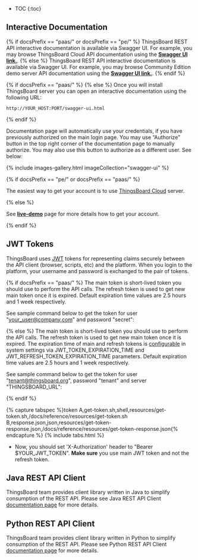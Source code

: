
* TOC
{:toc}

## Interactive Documentation

{% if docsPrefix == "paas/" or docsPrefix == "pe/"  %}
ThingsBoard REST API interactive documentation is available via Swagger UI. For example, you may browse ThingsBoard Cloud API documentation using the **[Swagger UI link.](https://thingsboard.cloud/swagger-ui.html)**. 
{% else %}
ThingsBoard REST API interactive documentation is available via Swagger UI. For example, you may browse Community Edition demo server API documentation using the **[Swagger UI link.](https://demo.thingsboard.io/swagger-ui.html)**.
{% endif %}

{% if docsPrefix == "paas/" %}
{% else %}
Once you will install ThingsBoard server you can open an interactive documentation using the following URL:
    
``` 
http://YOUR_HOST:PORT/swagger-ui.html
```

{% endif %}

Documentation page will automatically use your credentials, if you have previously authorized on the main login page. 
You may use “Authorize” button in the top right corner of the documentation page to manually authorize. You may also use this button to authorize as a different user. See below:

{% include images-gallery.html imageCollection="swagger-ui" %}

{% if docsPrefix == "pe/" or docsPrefix == "paas/" %}

The easiest way to get your account is to use [ThingsBoard Cloud](https://thingsboard.cloud/signup) server.

{% else %}

See **[live-demo](/docs/{{docsPrefix}}user-guide/live-demo/)** page for more details how to get your account.

{% endif %}

## JWT Tokens

ThingsBoard uses [JWT](https://jwt.io/) tokens for representing claims securely between the API client (browser, scripts, etc) and the platform. 
When you login to the platform, your username and password is exchanged to the pair of tokens. 


{% if docsPrefix == "paas/" %}
The main token is short-lived token you should use to perform the API calls. The refresh token is used to get new main token once it is expired.
Default expiration time values are 2.5 hours and 1 week respectively.

See sample command below to get the token for user "your_user@company.com" and password "secret":

{% else %}
The main token is short-lived token you should use to perform the API calls. The refresh token is used to get new main token once it is expired.
The expiration time of main and refresh tokens is [configurable](/docs/{{docsPrefix}}user-guide/install/config/) in system settings 
via JWT_TOKEN_EXPIRATION_TIME and JWT_REFRESH_TOKEN_EXPIRATION_TIME parameters. Default expiration time values are 2.5 hours and 1 week respectively.

See sample command below to get the token for user "tenant@thingsboard.org", password "tenant" and server "THINGSBOARD_URL":

{% endif %}

{% capture tabspec %}token
A,get-token.sh,shell,resources/get-token.sh,/docs/reference/resources/get-token.sh
B,response.json,json,resources/get-token-response.json,/docs/reference/resources/get-token-response.json{% endcapture %}
{% include tabs.html %}

- Now, you should set  'X-Authorization' header to "Bearer $YOUR_JWT_TOKEN". **Make sure** you use main JWT token and not the refresh token.

## Java REST API Client

ThingsBoard team provides client library written in Java to simplify consumption of the REST API.
Please see Java REST API Client [documentation page](/docs/{{docsPrefix}}reference/rest-client/) for more details.

## Python REST API Client

ThingsBoard team provides client library written in Python to simplify consumption of the REST API.
Please see Python REST API Client [documentation page](/docs/{{docsPrefix}}reference/python-rest-client/) for more details.
